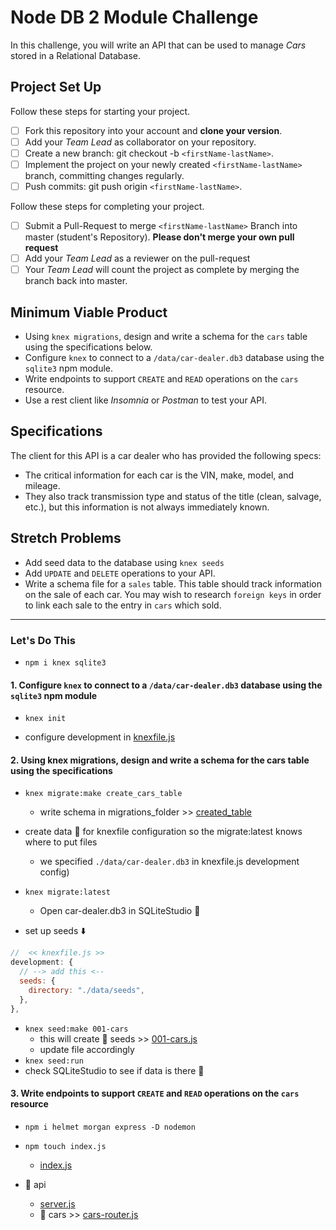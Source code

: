 # Node DB 2 Module Challenge

In this challenge, you will write an API that can be used to manage _Cars_ stored in a Relational Database.

## Project Set Up

Follow these steps for starting your project.

- [ ] Fork this repository into your account and **clone your version**.
- [ ] Add your _Team Lead_ as collaborator on your repository.
- [ ] Create a new branch: git checkout -b `<firstName-lastName>`.
- [ ] Implement the project on your newly created `<firstName-lastName>` branch, committing changes regularly.
- [ ] Push commits: git push origin `<firstName-lastName>`.

Follow these steps for completing your project.

- [ ] Submit a Pull-Request to merge `<firstName-lastName>` Branch into master (student's Repository). **Please don't merge your own pull request**
- [ ] Add your _Team Lead_ as a reviewer on the pull-request
- [ ] Your _Team Lead_ will count the project as complete by merging the branch back into master.

## Minimum Viable Product

- Using `knex migrations`, design and write a schema for the `cars` table using the specifications below.
- Configure `knex` to connect to a `/data/car-dealer.db3` database using the `sqlite3` npm module.
- Write endpoints to support `CREATE` and `READ` operations on the `cars` resource.
- Use a rest client like _Insomnia_ or _Postman_ to test your API.

## Specifications

The client for this API is a car dealer who has provided the following specs:

- The critical information for each car is the VIN, make, model, and mileage.
- They also track transmission type and status of the title (clean, salvage, etc.), but this information is not always immediately known.

## Stretch Problems

- Add seed data to the database using `knex seeds`
- Add `UPDATE` and `DELETE` operations to your API.
- Write a schema file for a `sales` table. This table should track information on the sale of each car. You may wish to research `foreign keys` in order to link each sale to the entry in `cars` which sold.

---

### Let's Do This

- `npm i knex sqlite3`

#### 1. Configure `knex` to connect to a `/data/car-dealer.db3` database using the `sqlite3` npm module

- `knex init`

- configure development in [knexfile.js](knexfile.js)

#### 2. Using knex migrations, design and write a schema for the cars table using the specifications

- `knex migrate:make create_cars_table`

  - write schema in migrations_folder >> [created_table](./migrations/20200812092802_create_cars_table.js)

- create data :open_file_folder: for knexfile configuration so the migrate:latest knows where to put files

  - we specified `./data/car-dealer.db3` in knexfile.js development config)

- `knex migrate:latest`

  - Open car-dealer.db3 in SQLiteStudio :eyes:

- set up seeds :arrow_down:

```javascript
//  << knexfile.js >>
development: {
  // --> add this <--
  seeds: {
    directory: "./data/seeds",
  },
},
```

- `knex seed:make 001-cars`
  - this will create :open_file_folder: seeds >> [001-cars.js](data/seeds/001-cars.js)
  - update file accordingly
- `knex seed:run`
- check SQLiteStudio to see if data is there :eyes:

#### 3. Write endpoints to support `CREATE` and `READ` operations on the `cars` resource

- `npm i helmet morgan express -D nodemon`

- `npm touch index.js`
  - [index.js](index.js)

- :open_file_folder: api

  - [server.js](api/server.js)
  - :open_file_folder: cars >> [cars-router.js](api/cars/cars-router.js)
